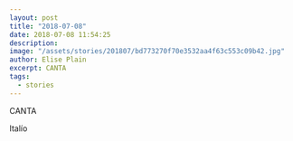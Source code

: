 ```yaml
---
layout: post
title: "2018-07-08"
date: 2018-07-08 11:54:25
description: 
image: "/assets/stories/201807/bd773270f70e3532aa4f63c553c09b42.jpg"
author: Elise Plain
excerpt: CANTA
tags: 
  - stories
---
```


CANTA
<p></p>
<p>Italío</p>